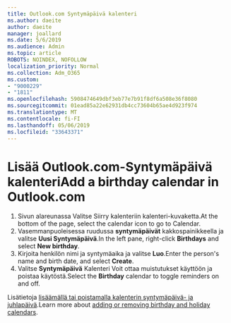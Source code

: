 ```yaml
---
title: Outlook.com Syntymäpäivä kalenteri
ms.author: daeite
author: daeite
manager: joallard
ms.date: 5/6/2019
ms.audience: Admin
ms.topic: article
ROBOTS: NOINDEX, NOFOLLOW
localization_priority: Normal
ms.collection: Adm_O365
ms.custom:
- "9000229"
- "1811"
ms.openlocfilehash: 5908474649dbf3eb77e7b91f8df6a508e36f8080
ms.sourcegitcommit: 01ead85a22e62931db4cc73604b65ae4d923f974
ms.translationtype: MT
ms.contentlocale: fi-FI
ms.lasthandoff: 05/06/2019
ms.locfileid: "33643371"
---
```

# <a name="add-a-birthday-calendar-in-outlookcom"></a><span data-ttu-id="ba5bf-102">Lisää Outlook.com-Syntymäpäivä kalenteri</span><span class="sxs-lookup"><span data-stu-id="ba5bf-102">Add a birthday calendar in Outlook.com</span></span>

1. <span data-ttu-id="ba5bf-103">Sivun alareunassa Valitse Siirry kalenteriin kalenteri-kuvaketta.</span><span class="sxs-lookup"><span data-stu-id="ba5bf-103">At the bottom of the page, select the calendar icon to go to Calendar.</span></span>
1. <span data-ttu-id="ba5bf-104">Vasemmanpuoleisessa ruudussa **syntymäpäivät** kakkospainikkeella ja valitse **Uusi Syntymäpäivä**.</span><span class="sxs-lookup"><span data-stu-id="ba5bf-104">In the left pane, right-click **Birthdays** and select **New birthday**.</span></span>
1. <span data-ttu-id="ba5bf-105">Kirjoita henkilön nimi ja syntymäaika ja valitse **Luo**.</span><span class="sxs-lookup"><span data-stu-id="ba5bf-105">Enter the person's name and birth date, and select **Create**.</span></span>
1. <span data-ttu-id="ba5bf-106">Valitse **Syntymäpäivä** Kalenteri Voit ottaa muistutukset käyttöön ja poistaa käytöstä.</span><span class="sxs-lookup"><span data-stu-id="ba5bf-106">Select the **Birthday** calendar to toggle reminders on and off.</span></span>

<span data-ttu-id="ba5bf-107">Lisätietoja [lisäämällä tai poistamalla kalenterin syntymäpäivä- ja juhlapäivä](https://support.office.com/article/b8e636da-fda8-413f-940e-68396efa49a6).</span><span class="sxs-lookup"><span data-stu-id="ba5bf-107">Learn more about [adding or removing birthday and holiday calendars](https://support.office.com/article/b8e636da-fda8-413f-940e-68396efa49a6).</span></span>